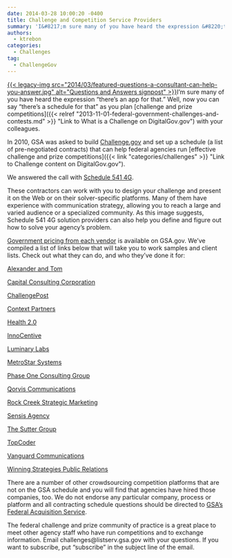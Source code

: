 ```yaml
---
date: 2014-03-28 10:00:20 -0400
title: Challenge and Competition Service Providers
summary: 'I&#8217;m sure many of you have heard the expression &#8220;there&#8217;s an app for that.&#8221; Well, now you can say &#8220;there&#8217;s a schedule for that&#8221; as you plan challenge and prize competitions with your colleagues. In 2010, GSA was asked to build Challenge.gov and set up a schedule (a list'
authors:
  - ktrebon
categories:
  - Challenges
tag:
  - ChallengeGov
---
```


[{{< legacy-img src="2014/03/featured-questions-a-consultant-can-help-you-answer.jpg" alt="Questions and Answers signpost" >}}](https://s3.amazonaws.com/sitesusa/wp-content/uploads/sites/212/2014/03/featured-questions-a-consultant-can-help-you-answer.jpg)I&#8217;m sure many of you have heard the expression &#8220;there&#8217;s an app for that.&#8221; Well, now you can say &#8220;there&#8217;s a schedule for that&#8221; as you plan [challenge and prize competitions]({{< relref "2013-11-01-federal-government-challenges-and-contests.md" >}} "Link to What is a Challenge on DigitalGov.gov") with your colleagues.

In 2010, GSA was asked to build [Challenge.gov](https://challenge.gov/ "link to Challenge.gov") and set up a schedule (a list of pre-negotiated contracts) that can help federal agencies run [effective challenge and prize competitions]({{< link "categories/challenges" >}} "Link to Challenge content on DigitalGov.gov").

We answered the call with [Schedule 541 4G](http://www.gsaelibrary.gsa.gov/ElibMain/sinDetails.do?scheduleNumber=541&specialItemNumber=541+4G&executeQuery=YES "Link to GSA Schedule 541 4G for Challenge and Competition Services").

These contractors can work with you to design your challenge and present it on the Web or on their solver-specific platforms. Many of them have experience with communication strategy, allowing you to reach a large and varied audience or a specialized community. As this image suggests, Schedule 541 4G solution providers can also help you define and figure out how to solve your agency&#8217;s problem.

[Government pricing from each vendor](http://www.gsaelibrary.gsa.gov/ElibMain/sinDetails.do?scheduleNumber=541&specialItemNumber=541+4G&executeQuery=YES "link to GSA Schedule 541 4G for Challenge and Competition Services") is available on GSA.gov. We&#8217;ve compiled a list of links below that will take you to work samples and client lists. Check out what they can do, and who they&#8217;ve done it for:

<p dir="ltr">
  <a title="Link to Alexander and Tom's website" href="http://www.alextom.com/clients">Alexander and Tom</a>
</p>

<p dir="ltr">
  <a title="link to Capital Consulting Corporation website" href="http://www.capconcorp.com/">Capital Consulting Corporation</a>
</p>

<p dir="ltr">
  <a title="link to ChallengePost.com" href="http://challengepost.com/index">ChallengePost</a>
</p>

<p dir="ltr">
  <a title="link to Context Partner's website" href="http://contextpartners.com/#what-were-good-at">Context Partners</a>
</p>

<p dir="ltr">
  <a title="Link to Health 2.0's website" href="http://www.health2con.com/devchallenge/challenges/">Health 2.0</a>
</p>

<p dir="ltr">
  <a title="Link to InnoCentive's website" href="https://www.innocentive.com/innovation-solutions/government-innovation">InnoCentive</a>
</p>

<p dir="ltr">
  <a title="link to Luminary Lab's website" href="http://www.luminary-labs.com/what-we-do/">Luminary Labs</a>
</p>

<p dir="ltr">
  <a title="Link to MetroStar's website" href="http://www.metrostarsystems.com/our-work">MetroStar Systems</a>
</p>

<p dir="ltr">
  <a title="Link to Phase One Consulting Group's website" href="http://www.phaseonecg.com/sites/default/files/POCG_WORKSv4_Screen_FINAL.pdf">Phase One Consulting Group</a>
</p>

<p dir="ltr">
  <a title="Link to Qorvis Communications' website" href="http://www.qorvis.com/clients">Qorvis Communications</a>
</p>

<p dir="ltr">
  <a title="Link to Rock Creek Strategic Marketing's website" href="http://www.rockcreeksm.com/work">Rock Creek Strategic Marketing </a>
</p>

<p dir="ltr">
  <a title="Link to Sensis Agency's website" href="http://www.sensisagency.com/our-work.html">Sensis Agency</a>
</p>

<p dir="ltr">
  <a title="Link to The Sutter Group's website" href="http://www.sutter-group.com/work/">The Sutter Group</a>
</p>

<p dir="ltr">
  <a title="Link to TopCoder's website" href="http://www.topcoder.com/case-studies/">TopCoder</a>
</p>

<p dir="ltr">
  <a title="link to Vanguard Communications case study" href="http://www.vancomm.com/results/case-studies/education/redefining-policy-priorities-for-high-school-reform-for-all-students/">Vanguard Communications</a>
</p>

<p dir="ltr">
  <a title="link to Winning Strategies Public Relations' website" href="http://www.wsits.com/en/Our%20Work.aspx?industry=%7BF8FF037A-D9AD-44A3-ADB4-CA4A0F4A6048">Winning Strategies Public Relations</a>
</p>

<p dir="ltr">
  There are a number of other crowdsourcing competition platforms that are not on the GSA schedule and you will find that agencies have hired those companies, too. We do not endorse any particular company, process or platform and all contracting schedule questions should be directed to <a title="Link to FAS phone number and email address" href="http://www.gsaelibrary.gsa.gov/ElibMain/sinDetails.do?scheduleNumber=541&specialItemNumber=541+4G&executeQuery=YES">GSA&#8217;s Federal Acquisition Service</a>.
</p>

<p dir="ltr">
  The federal challenge and prize community of practice is a great place to meet other agency staff who have run competitions and to exchange information. Email challenges@listserv.gsa.gov with your questions. If you want to subscribe, put &#8220;subscribe&#8221; in the subject line of the email.
</p>

<p dir="ltr">